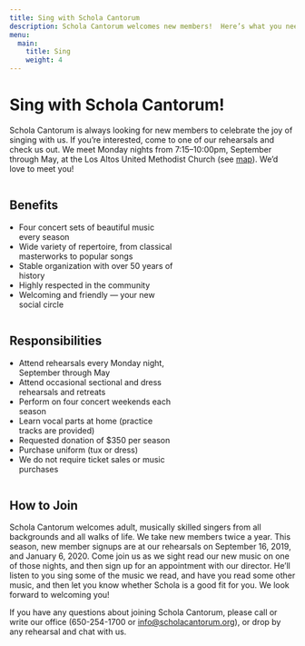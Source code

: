 ```yaml
---
title: Sing with Schola Cantorum
description: Schola Cantorum welcomes new members!  Here’s what you need to know.
menu:
  main:
    title: Sing
    weight: 4
---
```


# Sing with Schola Cantorum!

Schola Cantorum is always looking for new members to celebrate the joy of
singing with us.  If you’re interested, come to one of our rehearsals and check
us out.  We meet Monday nights from 7:15–10:00pm, September through May, at the
Los Altos United Methodist Church (see [map](https://www.google.com/maps/place/Los+Altos+United+Methodist+Church/@37.3604399,-122.1163995,14z/data=!4m13!1m7!3m6!1s0x808fb13b09db205b:0x3cb6a0075024dc76!2s655+Magdalena+Ave,+Los+Altos,+CA+94024!3b1!8m2!3d37.3604399!4d-122.09889!3m4!1s0x808fb13baf46a387:0xcfbef6958c3a62d!8m2!3d37.3604399!4d-122.09889)).  We’d love to meet you!

<div style="display:flex;flex-wrap:wrap"><div style="width:290px;margin-right:24px">

<h2>Benefits</h2>
<ul style="padding-left:1.2em">
<li>Four concert sets of beautiful music every season</li>
<li>Wide variety of repertoire, from classical masterworks to popular songs</li>
<li>Stable organization with over 50 years of history</li>
<li>Highly respected in the community</li>
<li>Welcoming and friendly — your new social circle</li>
</ul>

</div><div style="width:290px">

<h2>Responsibilities</h2>

<ul style="padding-left:1.2em">
<li>Attend rehearsals every Monday night, September through May</li>
<li>Attend occasional sectional and dress rehearsals and retreats</li>
<li>Perform on four concert weekends each season</li>
<li>Learn vocal parts at home (practice tracks are provided)</li>
<li>Requested donation of $350 per season</li>
<li>Purchase uniform (tux or dress)</li>
<li>We do not require ticket sales or music purchases</li>
</ul>

</div></div>

## How to Join

Schola Cantorum welcomes adult, musically skilled singers from all backgrounds
and all walks of life.  We take new members twice a year.  This season, new
member signups are at our rehearsals on September 16, 2019, and January 6, 2020.
Come join us as we sight read our new music on one of those nights, and then
sign up for an appointment with our director.  He’ll listen to you sing some of
the music we read, and have you read some other music, and then let you know
whether Schola is a good fit for you.  We look forward to welcoming you!

If you have any questions about joining Schola Cantorum, please call or write
our office (650-254-1700 or info@scholacantorum.org), or drop by any rehearsal
and chat with us.
